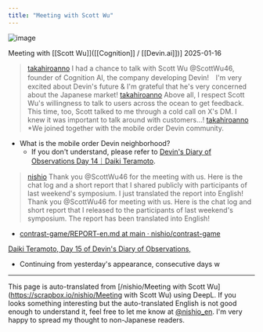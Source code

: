```yaml
---
title: "Meeting with Scott Wu"
---
```


![image](https://gyazo.com/f548ddf2d7d72da27e86d358d2da05b8/thumb/1000)

Meeting with [[Scott Wu]]([[Cognition]] / [[Devin.ai]])]
2025-01-16

> [takahiroanno](https://x.com/takahiroanno/status/1879509896263254224) I had a chance to talk with Scott Wu @ScottWu46, founder of Cognition AI, the company developing Devin!　I'm very excited about Devin's future & I'm grateful that he's very concerned about the Japanese market!
> [takahiroanno](https://x.com/takahiroanno/status/1879510562876567889) Above all, I respect Scott Wu's willingness to talk to users across the ocean to get feedback. This time, too, Scott talked to me through a cold call on X's DM.
>  I knew it was important to talk around with customers...!
> [takahiroanno](https://x.com/takahiroanno/status/1879510876312744164) *We joined together with the mobile order Devin community.
- What is the mobile order Devin neighborhood?
    - If you don't understand, please refer to [Devin's Diary of Observations Day 14｜Daiki Teramoto](https://note.com/teramotodaiki/n/nc88cb48a0b47?sub_rt=share_pb).
> [nishio](https://x.com/nishio/status/1879583979290132914) Thank you @ScottWu46 for the meeting with us. Here is the chat log and a short report that I shared publicly with participants of last weekend's symposium. I just translated the report into English!
>  Thank you @ScottWu46 for meeting with us. Here is the chat log and short report that I released to the participants of last weekend's symposium. The report has been translated into English!
- [contrast-game/REPORT-en.md at main · nishio/contrast-game](https://github.com/nishio/contrast-game/blob/main/REPORT-en.md)

[Daiki Teramoto, Day 15 of Devin's Diary of Observations,](https://note.com/teramotodaiki/n/n3033755093cd)
- Continuing from yesterday's appearance, consecutive days w


---
This page is auto-translated from [/nishio/Meeting with Scott Wu](https://scrapbox.io/nishio/Meeting with Scott Wu) using DeepL. If you looks something interesting but the auto-translated English is not good enough to understand it, feel free to let me know at [@nishio_en](https://twitter.com/nishio_en). I'm very happy to spread my thought to non-Japanese readers.